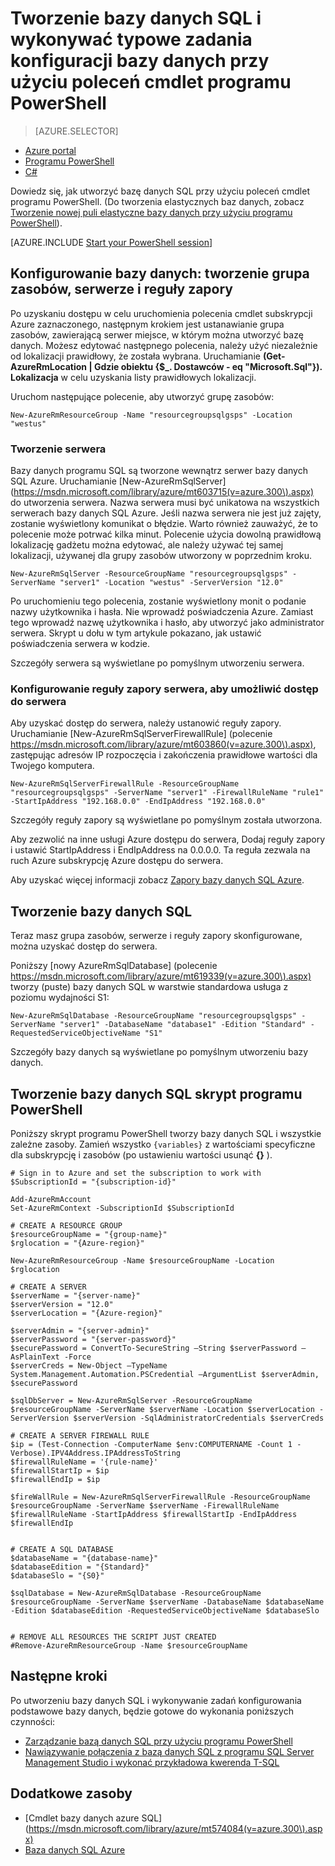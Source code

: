 <properties
    pageTitle="Nowe ustawienia bazy danych SQL przy użyciu programu PowerShell | Microsoft Azure"
    description="Dowiedz się teraz w celu utworzenia bazy danych SQL przy użyciu programu PowerShell. Typowe zadania konfiguracji bazy danych można zarządzać za pomocą poleceń cmdlet środowiska PowerShell."
    keywords="Tworzenie nowej bazy danych sql ustawień bazy danych"
    services="sql-database"
    documentationCenter=""
    authors="stevestein"
    manager="jhubbard"
    editor="cgronlun"/>

<tags
    ms.service="sql-database"
    ms.devlang="NA"
    ms.topic="hero-article"
    ms.tgt_pltfrm="powershell"
    ms.workload="data-management"
    ms.date="08/19/2016"
    ms.author="sstein"/>

# <a name="create-a-sql-database-and-perform-common-database-setup-tasks-with-powershell-cmdlets"></a>Tworzenie bazy danych SQL i wykonywać typowe zadania konfiguracji bazy danych przy użyciu poleceń cmdlet programu PowerShell


> [AZURE.SELECTOR]
- [Azure portal](sql-database-get-started.md)
- [Programu PowerShell](sql-database-get-started-powershell.md)
- [C#](sql-database-get-started-csharp.md)



Dowiedz się, jak utworzyć bazę danych SQL przy użyciu poleceń cmdlet programu PowerShell. (Do tworzenia elastycznych baz danych, zobacz [Tworzenie nowej puli elastyczne bazy danych przy użyciu programu PowerShell](sql-database-elastic-pool-create-powershell.md)).


[AZURE.INCLUDE [Start your PowerShell session](../../includes/sql-database-powershell.md)]

## <a name="database-setup-create-a-resource-group-server-and-firewall-rule"></a>Konfigurowanie bazy danych: tworzenie grupa zasobów, serwerze i reguły zapory

Po uzyskaniu dostępu w celu uruchomienia polecenia cmdlet subskrypcji Azure zaznaczonego, następnym krokiem jest ustanawianie grupa zasobów, zawierającą serwer miejsce, w którym można utworzyć bazę danych. Możesz edytować następnego polecenia, należy użyć niezależnie od lokalizacji prawidłowy, że została wybrana. Uruchamianie **(Get-AzureRmLocation | Gdzie obiektu {$_. Dostawców - eq "Microsoft.Sql"}). Lokalizacja** w celu uzyskania listy prawidłowych lokalizacji.

Uruchom następujące polecenie, aby utworzyć grupę zasobów:

    New-AzureRmResourceGroup -Name "resourcegroupsqlgsps" -Location "westus"


### <a name="create-a-server"></a>Tworzenie serwera

Bazy danych programu SQL są tworzone wewnątrz serwer bazy danych SQL Azure. Uruchamianie [New-AzureRmSqlServer] (https://msdn.microsoft.com/library/azure/mt603715(v=azure.300\).aspx) do utworzenia serwera. Nazwa serwera musi być unikatowa na wszystkich serwerach bazy danych SQL Azure. Jeśli nazwa serwera nie jest już zajęty, zostanie wyświetlony komunikat o błędzie. Warto również zauważyć, że to polecenie może potrwać kilka minut. Polecenie użycia dowolną prawidłową lokalizację gadżetu można edytować, ale należy używać tej samej lokalizacji, używanej dla grupy zasobów utworzony w poprzednim kroku.

    New-AzureRmSqlServer -ResourceGroupName "resourcegroupsqlgsps" -ServerName "server1" -Location "westus" -ServerVersion "12.0"

Po uruchomieniu tego polecenia, zostanie wyświetlony monit o podanie nazwy użytkownika i hasła. Nie wprowadź poświadczenia Azure. Zamiast tego wprowadź nazwę użytkownika i hasło, aby utworzyć jako administrator serwera. Skrypt u dołu w tym artykule pokazano, jak ustawić poświadczenia serwera w kodzie.

Szczegóły serwera są wyświetlane po pomyślnym utworzeniu serwera.

### <a name="configure-a-server-firewall-rule-to-allow-access-to-the-server"></a>Konfigurowanie reguły zapory serwera, aby umożliwić dostęp do serwera

Aby uzyskać dostęp do serwera, należy ustanowić reguły zapory. Uruchamianie [New-AzureRmSqlServerFirewallRule] (polecenie https://msdn.microsoft.com/library/azure/mt603860(v=azure.300\).aspx), zastępując adresów IP rozpoczęcia i zakończenia prawidłowe wartości dla Twojego komputera.

    New-AzureRmSqlServerFirewallRule -ResourceGroupName "resourcegroupsqlgsps" -ServerName "server1" -FirewallRuleName "rule1" -StartIpAddress "192.168.0.0" -EndIpAddress "192.168.0.0"

Szczegóły reguły zapory są wyświetlane po pomyślnym została utworzona.

Aby zezwolić na inne usługi Azure dostępu do serwera, Dodaj reguły zapory i ustawić StartIpAddress i EndIpAddress na 0.0.0.0. Ta reguła zezwala na ruch Azure subskrypcję Azure dostępu do serwera.

Aby uzyskać więcej informacji zobacz [Zapory bazy danych SQL Azure](sql-database-firewall-configure.md).


## <a name="create-a-sql-database"></a>Tworzenie bazy danych SQL

Teraz masz grupa zasobów, serwerze i reguły zapory skonfigurowane, można uzyskać dostęp do serwera.

Poniższy [nowy AzureRmSqlDatabase] (polecenie https://msdn.microsoft.com/library/azure/mt619339(v=azure.300\).aspx) tworzy (puste) bazy danych SQL w warstwie standardowa usługa z poziomu wydajności S1:


    New-AzureRmSqlDatabase -ResourceGroupName "resourcegroupsqlgsps" -ServerName "server1" -DatabaseName "database1" -Edition "Standard" -RequestedServiceObjectiveName "S1"


Szczegóły bazy danych są wyświetlane po pomyślnym utworzeniu bazy danych.

## <a name="create-a-sql-database-powershell-script"></a>Tworzenie bazy danych SQL skrypt programu PowerShell

Poniższy skrypt programu PowerShell tworzy bazy danych SQL i wszystkie zależne zasoby. Zamień wszystko `{variables}` z wartościami specyficzne dla subskrypcję i zasobów (po ustawieniu wartości usunąć **{}** ).

    # Sign in to Azure and set the subscription to work with
    $SubscriptionId = "{subscription-id}"

    Add-AzureRmAccount
    Set-AzureRmContext -SubscriptionId $SubscriptionId

    # CREATE A RESOURCE GROUP
    $resourceGroupName = "{group-name}"
    $rglocation = "{Azure-region}"
    
    New-AzureRmResourceGroup -Name $resourceGroupName -Location $rglocation
    
    # CREATE A SERVER
    $serverName = "{server-name}"
    $serverVersion = "12.0"
    $serverLocation = "{Azure-region}"
    
    $serverAdmin = "{server-admin}"
    $serverPassword = "{server-password}" 
    $securePassword = ConvertTo-SecureString –String $serverPassword –AsPlainText -Force
    $serverCreds = New-Object –TypeName System.Management.Automation.PSCredential –ArgumentList $serverAdmin, $securePassword
    
    $sqlDbServer = New-AzureRmSqlServer -ResourceGroupName $resourceGroupName -ServerName $serverName -Location $serverLocation -ServerVersion $serverVersion -SqlAdministratorCredentials $serverCreds
    
    # CREATE A SERVER FIREWALL RULE
    $ip = (Test-Connection -ComputerName $env:COMPUTERNAME -Count 1 -Verbose).IPV4Address.IPAddressToString
    $firewallRuleName = '{rule-name}'
    $firewallStartIp = $ip
    $firewallEndIp = $ip
    
    $fireWallRule = New-AzureRmSqlServerFirewallRule -ResourceGroupName $resourceGroupName -ServerName $serverName -FirewallRuleName $firewallRuleName -StartIpAddress $firewallStartIp -EndIpAddress $firewallEndIp
    
    
    # CREATE A SQL DATABASE
    $databaseName = "{database-name}"
    $databaseEdition = "{Standard}"
    $databaseSlo = "{S0}"
    
    $sqlDatabase = New-AzureRmSqlDatabase -ResourceGroupName $resourceGroupName -ServerName $serverName -DatabaseName $databaseName -Edition $databaseEdition -RequestedServiceObjectiveName $databaseSlo
    
   
    # REMOVE ALL RESOURCES THE SCRIPT JUST CREATED
    #Remove-AzureRmResourceGroup -Name $resourceGroupName






## <a name="next-steps"></a>Następne kroki
Po utworzeniu bazy danych SQL i wykonywanie zadań konfigurowania podstawowe bazy danych, będzie gotowe do wykonania poniższych czynności:

- [Zarządzanie bazą danych SQL przy użyciu programu PowerShell](sql-database-manage-powershell.md)
- [Nawiązywanie połączenia z bazą danych SQL z programu SQL Server Management Studio i wykonać przykładowa kwerenda T-SQL](sql-database-connect-query-ssms.md)


## <a name="additional-resources"></a>Dodatkowe zasoby

- [Cmdlet bazy danych azure SQL] (https://msdn.microsoft.com/library/azure/mt574084(v=azure.300\).aspx)
- [Baza danych SQL Azure](https://azure.microsoft.com/documentation/services/sql-database/)
